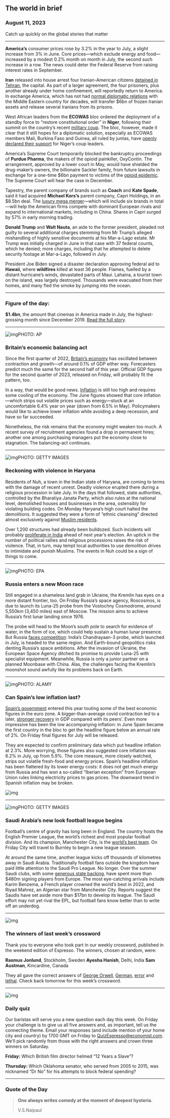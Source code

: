 ## The world in brief

### August 11, 2023

Catch up quickly on the global stories that matter



------



**America’s** consumer prices rose by 3.2% in the year to July, a slight increase from 3% in June. Core prices—which exclude energy and food—increased by a modest 0.2% month on month in July, the second such increase in a row. The news could deter the Federal Reserve from raising interest rates in September.

**Iran** released into house arrest four Iranian-American citizens [detained in Tehran](https://www.economist.com/middle-east-and-africa/2022/10/18/irans-protests-spread-as-a-notorious-prison-burns), the capital. As part of a larger agreement, the four prisoners, plus another already under home confinement, will reportedly return to America. In exchange America, which has not had [normal diplomatic relations](https://www.economist.com/middle-east-and-africa/2023/06/22/america-and-iran-try-to-step-back-from-the-brink-over-nukes) with the Middle Eastern country for decades, will transfer $6bn of frozen Iranian assets and release several Iranians from its prisons.

West African leaders from the **ECOWAS** bloc ordered the deployment of a standby force to “restore constitutional order” in **Niger**, following their summit on the country’s recent [military coup](https://www.economist.com/middle-east-and-africa/2023/07/27/soldiers-declare-they-have-overthrown-nigers-president). The bloc, however, made it clear that it still hopes for a diplomatic solution, especially as ECOWAS members Mali, Burkina Faso and Guinea, all ruled by juntas, have [openly declared their support](https://www.economist.com/middle-east-and-africa/2023/08/07/after-nigers-coup-the-drums-of-war-are-growing-louder) for Niger’s coup leaders.

America’s Supreme Court temporarily blocked the bankruptcy proceedings of **Purdue Pharma**, the makers of the opioid painkiller, OxyContin. The arrangement, approved by a lower court in May, would have shielded the drug-maker’s owners, the billionaire Sackler family, from future lawsuits in exchange for a one-time $6bn payment to victims of the [opioid epidemic](https://www.economist.com/the-economist-reads/2023/08/04/what-to-read-to-understand-americas-opioid-epidemic). The Supreme Court will hear the case in December.

Tapestry, the parent company of brands such as **Coach** and **Kate Spade**, said it had acquired **Michael Kors’s** parent company, Capri Holdings, in an $8.5bn deal. The [luxury mega merger](https://www.economist.com/business/2023/06/01/is-the-luxury-sector-recession-proof)—which will include six brands in total—will help the American firms compete with dominant European rivals and expand to international markets, including in China. Shares in Capri surged by 57% in early morning trading.

**Donald Trump** and **Walt Nauta**, an aide to the former president, pleaded not guilty to several additional charges stemming from Mr Trump’s alleged mishandling of highly sensitive documents at his Mar-a-Lago estate. Mr Trump was initially charged in June in that case with 37 federal counts, which he denied; more charges, including that he attempted to delete security footage at Mar-a-Lago, followed in July.

President Joe Biden signed a disaster declaration approving federal aid to **Hawaii**, where **wildfires** killed at least 36 people. Flames, fuelled by a distant hurricane’s winds, devastated parts of Maui. Lahaina, a tourist town on the island, was largely destroyed. Thousands were evacuated from their homes, and many fled the smoke by jumping into the ocean.



------



### Figure of the day: 

**$1.4bn**, the amount that cinemas in America made in July, the highest-grossing month since December 2019. [Read the full story](https://www.economist.com/graphic-detail/2023/08/09/barbie-and-oppenheimer-show-that-blockbusters-could-save-the-cinema).



------



![img](https://niceboy.online/insight/public/Espresso/PHOTOS/20230812_dap340.jpg)PHOTO: AP

### Britain’s economic balancing act

Since the first quarter of 2022, [Britain’s economy](https://www.economist.com/britain/2023/05/24/britains-economy-may-grow-by-more-than-expected-but-inflation-is-stickier) has oscillated between contraction and growth—of around 0.1% of GDP either way. Forecasters predict much the same for the second half of this year. Official GDP figures for the second quarter of 2023, released on Friday, will probably fit the pattern, too.

In a way, that would be good news. [Inflation](https://www.economist.com/britain/2023/07/19/british-inflation-may-not-be-as-sticky-as-thought) is still too high and requires some cooling of the economy. The June figures showed that core inflation—which strips out volatile prices such as energy—stuck at an uncomfortable 6.4% year on year (down from 6.5% in May). Policymakers would like to achieve lower inflation while avoiding a deep recession, and have so far succeeded.

Nonetheless, the risk remains that the economy might weaken too much. A recent survey of recruitment agencies found a drop in permanent hires; another one among purchasing managers put the economy close to stagnation. The balancing-act continues.



------



![img](https://niceboy.online/insight/public/Espresso/PHOTOS/20230812_dap352.jpg)PHOTO: GETTY IMAGES

### Reckoning with violence in Haryana

Residents of Nuh, a town in the Indian state of Haryana, are coming to terms with the damage of recent unrest. Deadly violence erupted there during a religious procession in late July. In the days that followed, state authorities, controlled by the Bharatiya Janata Party, which also rules at the national level, demolished houses and businesses in the area, ostensibly for violating building codes. On Monday Haryana’s high court halted the demolitions. It suggested they were a form of “ethnic cleansing” directed almost exclusively against [Muslim residents](https://www.economist.com/asia/2020/03/12/victims-of-rioting-in-india-are-bashed-by-the-police-and-courts-too).

Over 1,200 structures had already been bulldozed. Such incidents will probably [proliferate in India](https://www.economist.com/asia/2022/05/14/how-narendra-modi-is-remaking-india-into-a-hindu-state) ahead of next year’s election. An uptick in the number of political rallies and religious processions raises the risk of violence. That, in turn, may tempt local authorities to use demolition drives to intimidate and punish Muslims. The events in Nuh could be a sign of things to come.



------



![img](https://niceboy.online/insight/public/Espresso/PHOTOS/20230812_dap339.jpg)PHOTO: EPA

### Russia enters a new Moon race

Still engaged in a shameless land grab in Ukraine, the Kremlin has eyes on a more distant frontier, too. On Friday Russia’s space agency, Roscosmos, is due to launch its Luna-25 probe from the Vostochny Cosmodrome, around 5,550km (3,450 miles) east of Moscow. The mission aims to achieve Russia’s first lunar landing since 1976.

The probe will head to the Moon’s south pole to search for evidence of water, in the form of ice, which could help sustain a human lunar presence. But Russia [faces competition](https://www.economist.com/science-and-technology/2022/01/01/in-2022-a-moonrush-will-begin-in-earnest): India’s Chandrayaan-3 probe, which launched in July, is headed to the same region. And Earth-bound geopolitics risks denting Russia’s space ambitions. After the invasion of Ukraine, the European Space Agency ditched its promise to provide Luna-25 with specialist equipment. Meanwhile, Russia is only a junior partner on a planned Moonbase with China. Alas, the challenges facing the Kremlin’s moonshot sound awfully like its problems back on Earth.



------



![img](https://niceboy.online/insight/public/Espresso/PHOTOS/20230812_dap343.jpg)PHOTO: ALAMY

### Can Spain’s low inflation last?

[Spain’s government](https://www.economist.com/europe/2023/08/07/pedro-sanchez-struggles-to-form-a-new-government-in-spain) entered this year touting some of the best economic figures in the euro zone. A bigger-than-average covid contraction led to a later, [stronger recovery](https://www.economist.com/europe/2023/01/26/spains-economy-is-recovering-from-the-pandemic-but-problems-persist) in GDP compared with its peers’. Even more impressive has been the low accompanying inflation: in June Spain became the first country in the bloc to get the headline figure below an annual rate of 2%. On Friday final figures for July will be released.

They are expected to confirm preliminary data which put headline inflation at 2.3%. More worrying, those figures also suggested core inflation was 6.2% in July, up from 5.9%. The core measure, more closely watched, strips out volatile fresh-food and energy prices. Spain’s headline inflation has been flattered by its lower energy costs: it does not get much energy from Russia and has won a so-called “Iberian exception” from European Union rules linking electricity prices to gas prices. The downward trend in Spanish inflation may be broken.

![img](https://niceboy.online/insight/public/Espresso/PHOTOS/20230812_DAC141.jpg)



------



![img](https://niceboy.online/insight/public/Espresso/PHOTOS/20230812_dap346.jpg)PHOTO: GETTY IMAGES

### Saudi Arabia’s new look football league begins

Football’s centre of gravity has long been in England. The country hosts the English Premier League, the world’s richest and most popular football division. And its champion, Manchester City, is the [world’s best team](https://www.economist.com/graphic-detail/2023/06/08/man-city-v-inter-milan-is-the-most-lopsided-final-in-champions-league-history). On Friday City will travel to Burnley to begin a new league season.

At around the same time, another league kicks off thousands of kilometres away in Saudi Arabia. Traditionally football fans outside the kingdom have paid little attention to the Saudi Pro League. No longer. Over the summer Saudi clubs, with some [generous state backing](https://www.economist.com/briefing/2023/08/10/saudi-arabia-is-spending-a-fortune-on-sport), have spent more than $480m signing players from Europe. The most eye-catching arrivals include Karim Benzema, a French player crowned the world’s best in 2022, and Riyad Mahrez, an Algerian star from Manchester City. Reports suggest the Saudis have set aside more than $17bn to develop its league. The Saudi effort may not yet rival the EPL, but football fans know better than to write off an underdog.



------



![img](https://niceboy.online/insight/public/Espresso/PHOTOS/Crossword_24.jpg)

### The winners of last week’s crossword

Thank you to everyone who took part in our weekly crossword, published in the weekend edition of Espresso. The winners, chosen at random, were:

**Rasmus Jonlund**, Stockholm, Sweden
**Ayesha Hanish**, Delhi, India
**Sam Austman**, Kincardine, Canada

They all gave the correct answers of [George Orwell](https://www.economist.com/culture/2023/08/04/interest-in-george-orwell-and-his-dystopian-fiction-is-high), [German](https://www.economist.com/europe/2023/07/31/what-you-learn-on-a-24-hour-train-trip-through-europe), [error](https://www.economist.com/business/2023/07/30/is-there-more-to-alphabet-than-google-search) and [lethal](https://www.economist.com/the-economist-explains/2023/08/04/how-could-fpv-drones-change-warfare). Check back tomorrow for this week’s crossword.



------



![img](https://niceboy.online/insight/public/Espresso/PHOTOS/QuizNEW_157.jpeg)

### Daily quiz

Our baristas will serve you a new question each day this week. On Friday your challenge is to give us all five answers and, as important, tell us the connecting theme. Email your responses (and include mention of your home city and country) by 1700 GMT on Friday to [QuizEspresso@economist.com](https://mail.google.com/mail/?view=cm&fs=1&tf=1&to=QuizEspresso@economist.com). We’ll pick randomly from those with the right answers and crown three winners on Saturday.

**Friday:** Which British film director helmed “12 Years a Slave”?

**Thursday:** Which Oklahoma senator, who served from 2005 to 2015, was nicknamed “Dr No” for his attempts to block federal spending?



------



### Quote of the Day

> **One always writes comedy at the moment of deepest hysteria.**
>
> V.S.Naipaul





